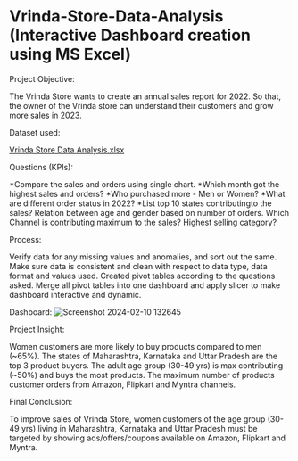 # Vrinda-Store-Data-Analysis (Interactive Dashboard creation using MS Excel)  


Project Objective:

The Vrinda Store wants to create an annual sales report for 2022. So that, the owner of the Vrinda store can understand their customers and grow more sales in 2023.

Dataset used:

[Vrinda Store Data Analysis.xlsx](https://github.com/SrujanChilukamari/Excel_Vrindra_Store_Analysis/files/14228539/Vrinda.Store.Data.Analysis.xlsx)


Questions (KPIs):

*Compare the sales and orders using single chart.
*Which month got the highest sales and orders?
*Who purchased more - Men or Women?
*What are different order status in 2022?
*List top 10 states contributingto the sales?
Relation between age and gender based on number of orders.
Which Channel is contributing maximum to the sales?
Highest selling category?

Process:

Verify data for any missing values and anomalies, and sort out the same.
Make sure data is consistent and clean with respect to data type, data format and values used.
Created pivot tables according to the questions asked.
Merge all pivot tables into one dashboard and apply slicer to make dashboard interactive and dynamic.

Dashboard:
![Screenshot 2024-02-10 132645](https://github.com/SrujanChilukamari/Excel_Vrindra_Store_Analysis/assets/70699463/1b09d37b-c7f3-4995-9ec3-7a076ea92f33)





Project Insight:

Women customers are more likely to buy products compared to men (~65%).
The states of Maharashtra, Karnataka and Uttar Pradesh are the top 3 product buyers.
The adult age group (30-49 yrs) is max contributing (~50%) and buys the most products.
The maximum number of products customer orders from Amazon, Flipkart and Myntra channels.

Final Conclusion:

To improve sales of Vrinda Store, women customers of the age group (30-49 yrs) living in Maharashtra, Karnataka and Uttar Pradesh must be targeted by showing ads/offers/coupons available on Amazon, Flipkart and Myntra.
